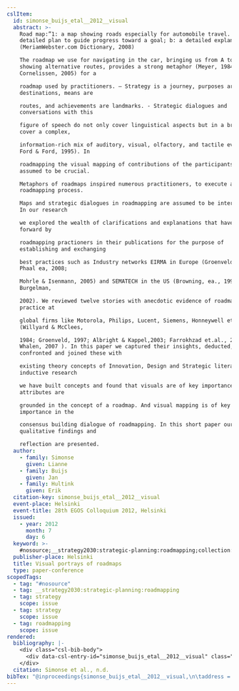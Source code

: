 ```yaml
---
cslItem:
  id: simonse_buijs_etal__2012__visual
  abstract: >-
    Road map:”1: a map showing roads especially for automobile travel. 2. a : a
    detailed plan to guide progress toward a goal; b: a detailed explanation.
    (MeriamWebster.com Dictionary, 2008)

    The roadmap we use for navigating in the car, bringing us from A to B,
    showing alternative routes, provides a strong metaphor (Meyer, 1984;
    Cornelissen, 2005) for a

    roadmap used by practitioners. – Strategy is a journey, purposes are
    destinations, means are

    routes, and achievements are landmarks. - Strategic dialogues and
    conversations with this

    figure of speech do not only cover linguistical aspects but in a broad view
    cover a complex,

    information-rich mix of auditory, visual, olfactory, and tactile events (
    Ford & Ford, 1995). In

    roadmapping the visual mapping of contributions of the participants is
    assumed to be crucial.

    Metaphors of roadmaps inspired numerous practitioners, to execute a
    roadmapping process.

    Maps and strategic dialogues in roadmapping are assumed to be interrelated.
    In our research

    we explored the wealth of clarifications and explanations that have been put
    forward by

    roadmapping practioners in their publications for the purpose of
    establishing and exchanging

    best practices such as Industry networks EIRMA in Europe (Groenveld, 1997;
    Phaal ea, 2008;

    Mohrle & Isenmann, 2005) and SEMATECH in the US (Browning, ea., 1995;
    Burgelman,

    2002). We reviewed twelve stories with anecdotic evidence of roadmapping
    practice at

    global firms like Motorola, Philips, Lucent, Siemens, Honneywell etc.
    (Willyard & McClees,

    1984; Groenveld, 1997; Albright & Kappel,2003; Farrokhzad et.al., 2005;
    Whalen, 2007 ). In this paper we captured their insights, deducted,
    confronted and joined these with

    existing theory concepts of Innovation, Design and Strategic literature. By
    inductive research

    we have built concepts and found that visuals are of key importance. Visual
    attributes are

    grounded in the concept of a roadmap. And visual mapping is of key
    importance in the

    consensus building dialogue of roadmapping. In this short paper our
    qualitative findings and

    reflection are presented.
  author:
    - family: Simonse
      given: Lianne
    - family: Buijs
      given: Jan
    - family: Hultink
      given: Erik
  citation-key: simonse_buijs_etal__2012__visual
  event-place: Helsinki
  event-title: 28th EGOS Colloquium 2012, Helsinki
  issued:
    - year: 2012
      month: 7
      day: 6
  keyword: >-
    #nosource;__strategy2030:strategic-planning:roadmapping;collection::strategy::strategy::roadmapping
  publisher-place: Helsinki
  title: Visual portrays of roadmaps
  type: paper-conference
scopedTags:
  - tag: "#nosource"
  - tag: __strategy2030:strategic-planning:roadmapping
  - tag: strategy
    scope: issue
  - tag: strategy
    scope: issue
  - tag: roadmapping
    scope: issue
rendered:
  bibliography: |-
    <div class="csl-bib-body">
      <div data-csl-entry-id="simonse_buijs_etal__2012__visual" class="csl-entry">Simonse, L., Buijs, J., &#38; Hultink, E. n.d.. <i>Visual portrays of roadmaps</i>. 28th EGOS Colloquium 2012, Helsinki, Helsinki.</div>
    </div>
  citation: Simonse et al., n.d.
bibTex: "@inproceedings{simonse_buijs_etal__2012__visual,\n\taddress = {Helsinki},\n\tauthor = {Simonse, Lianne and Buijs, Jan and Hultink, Erik},\n\ttitle = {Visual portrays of roadmaps},\n}\n\n"
---
```

